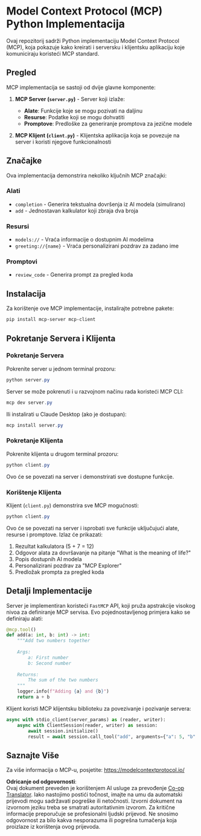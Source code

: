 <!--
CO_OP_TRANSLATOR_METADATA:
{
  "original_hash": "706b9b075dc484b73a053e6e9c709b4b",
  "translation_date": "2025-05-25T13:33:48+00:00",
  "source_file": "04-PracticalImplementation/samples/python/README.md",
  "language_code": "hr"
}
-->
# Model Context Protocol (MCP) Python Implementacija

Ovaj repozitorij sadrži Python implementaciju Model Context Protocol (MCP), koja pokazuje kako kreirati i serversku i klijentsku aplikaciju koje komuniciraju koristeći MCP standard.

## Pregled

MCP implementacija se sastoji od dvije glavne komponente:

1. **MCP Server (`server.py`)** - Server koji izlaže:
   - **Alate**: Funkcije koje se mogu pozivati na daljinu
   - **Resurse**: Podatke koji se mogu dohvatiti
   - **Promptove**: Predloške za generiranje promptova za jezične modele

2. **MCP Klijent (`client.py`)** - Klijentska aplikacija koja se povezuje na server i koristi njegove funkcionalnosti

## Značajke

Ova implementacija demonstrira nekoliko ključnih MCP značajki:

### Alati
- `completion` - Generira tekstualna dovršenja iz AI modela (simulirano)
- `add` - Jednostavan kalkulator koji zbraja dva broja

### Resursi
- `models://` - Vraća informacije o dostupnim AI modelima
- `greeting://{name}` - Vraća personalizirani pozdrav za zadano ime

### Promptovi
- `review_code` - Generira prompt za pregled koda

## Instalacija

Za korištenje ove MCP implementacije, instalirajte potrebne pakete:

```powershell
pip install mcp-server mcp-client
```

## Pokretanje Servera i Klijenta

### Pokretanje Servera

Pokrenite server u jednom terminal prozoru:

```powershell
python server.py
```

Server se može pokrenuti i u razvojnom načinu rada koristeći MCP CLI:

```powershell
mcp dev server.py
```

Ili instalirati u Claude Desktop (ako je dostupan):

```powershell
mcp install server.py
```

### Pokretanje Klijenta

Pokrenite klijenta u drugom terminal prozoru:

```powershell
python client.py
```

Ovo će se povezati na server i demonstrirati sve dostupne funkcije.

### Korištenje Klijenta

Klijent (`client.py`) demonstrira sve MCP mogućnosti:

```powershell
python client.py
```

Ovo će se povezati na server i isprobati sve funkcije uključujući alate, resurse i promptove. Izlaz će prikazati:

1. Rezultat kalkulatora (5 + 7 = 12)
2. Odgovor alata za dovršavanje na pitanje "What is the meaning of life?"
3. Popis dostupnih AI modela
4. Personalizirani pozdrav za "MCP Explorer"
5. Predložak prompta za pregled koda

## Detalji Implementacije

Server je implementiran koristeći `FastMCP` API, koji pruža apstrakcije visokog nivoa za definiranje MCP servisa. Evo pojednostavljenog primjera kako se definiraju alati:

```python
@mcp.tool()
def add(a: int, b: int) -> int:
    """Add two numbers together
    
    Args:
        a: First number
        b: Second number
    
    Returns:
        The sum of the two numbers
    """
    logger.info(f"Adding {a} and {b}")
    return a + b
```

Klijent koristi MCP klijentsku biblioteku za povezivanje i pozivanje servera:

```python
async with stdio_client(server_params) as (reader, writer):
    async with ClientSession(reader, writer) as session:
        await session.initialize()
        result = await session.call_tool("add", arguments={"a": 5, "b": 7})
```

## Saznajte Više

Za više informacija o MCP-u, posjetite: https://modelcontextprotocol.io/

**Odricanje od odgovornosti**:  
Ovaj dokument preveden je korištenjem AI usluge za prevođenje [Co-op Translator](https://github.com/Azure/co-op-translator). Iako nastojimo postići točnost, imajte na umu da automatski prijevodi mogu sadržavati pogreške ili netočnosti. Izvorni dokument na izvornom jeziku treba se smatrati autoritativnim izvorom. Za kritične informacije preporučuje se profesionalni ljudski prijevod. Ne snosimo odgovornost za bilo kakva nesporazuma ili pogrešna tumačenja koja proizlaze iz korištenja ovog prijevoda.